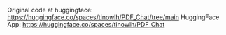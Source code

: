 
Original code at huggingface: https://huggingface.co/spaces/tinowlh/PDF_Chat/tree/main
HuggingFace App: https://huggingface.co/spaces/tinowlh/PDF_Chat
